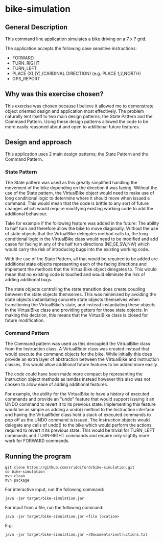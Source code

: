 # bike-simulation

## General Description
This command line application simulates a bike driving on a 7 x 7 grid.

The application accepts the following case sensitive instructions:
* FORWARD
* TURN_RIGHT
* TURN_LEFT
* PLACE (X),(Y),(CARDINAL DIRECTION) (e.g. PLACE 1,2,NORTH)
* GPS_REPORT

## Why was this exercise chosen?

This exercise was chosen because I believe it allowed me to demonstrate object oriented design and application most effectively. The problem naturally lent itself to two main design patterns; the State Pattern and the Command Pattern. Using these design patterns allowed the code to be more easily reasoned about and open to additional future features.

## Design and approach

This application uses 2 main design patterns; the State Pattern and the Command Pattern.

### State Pattern

The State pattern was used as this greatly simplified handling the movement of the bike depending on the direction it was facing. Without the use of the State pattern, the VirtualBike object would need to make use of long conditional logic to determine where it should move when issued a command. This would mean that the code is brittle to any sort of future changes which would require modifying existing working code to add the additional behaviour.

Take for example if the following feature was added in the future: The ability to half turn and therefore allow the bike to move diagonally. Without the use of state objects that the VirtualBike delegates method calls to, the long conditional logic in the VirtualBike class would need to be modified and add cases for facing in any of the half turn directions (NE,SE,SW,NW) which would carry the risk of introducing bugs into the existing working code.

With the use of the State Pattern, all that would be required to be added are additional state objects representing each of the facing directions and implement the methods that the VirtualBike object delegates to. This would mean that no existing code is touched and would eliminate the risk of adding additional bugs.

The state objects controlling the state transition does create coupling between the state objects themselves. This was minimised by avoiding the state objects instantiating concrete state objects themselves when transitioning the VirtualBike's state, and instead instantiating these objects in the VirtualBike class and providing getters for those state objects. In making this decision, this means that the VirtualBike class is closed for future modification.

### Command Pattern

The Command pattern was used as this decoupled the VirtualBike class from the Instruction class. A VirtualRider class was created instead that would execute the command objects for the bike. While initially this does provide an extra layer of abstraction between the VirtualBike and Instruction classes, this would allow additional future features to be added more easily.

The code could have been made more compact by representing the Instruction object methods as lamdas instead however this also was not chosen to allow ease of adding additional features.

For example, the ability for the VirtualBike to have a history of executed commands and provide an "undo" feature that would support issuing it an UNDO command to revert it to its previous state. Implementing this feature would be as simple as adding a undo() method to the Instruction interface and having the VirtualRider class hold a stack of executed commands to pop off as the UNDO command is issued. The Instruction objects would delegate any calls of undo() to the bike which would perform the actions required to revert it its previous state. This would be trivial for TURN_LEFT commands and TURN-RIGHT commands and require only slightly more work for FORWARD commands.


## Running the program
``` Shell
git clone https://github.com/sriddiford/bike-simulation.git
cd bike-simulation
mvn clean
mvn package
```

For interactive input, run the following command:
```
java -jar target/bike-simulation.jar
```

For input from a file, run the following command:
```
java -jar target/bike-simulation.jar <file location>
```

E.g.
```
java -jar target/bike-simulation.jar ~/Documents/instructions.txt
```
